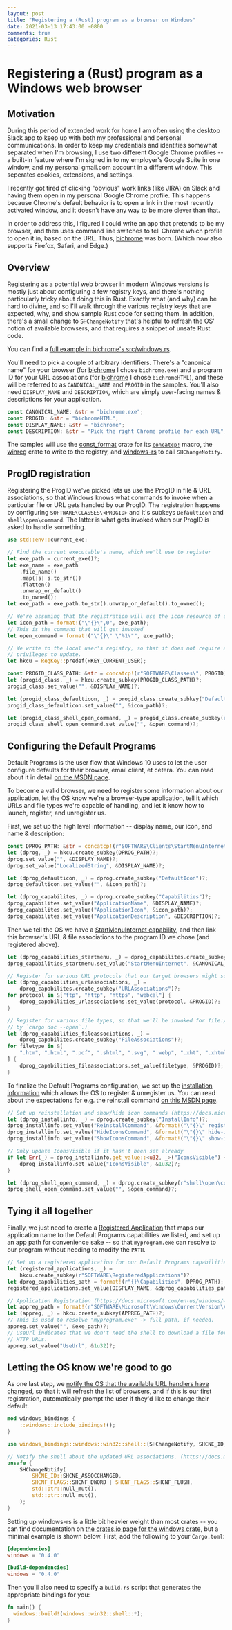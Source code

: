 ```yaml
---
layout: post
title: "Registering a (Rust) program as a browser on Windows"
date: 2021-03-13 17:43:00 -0800
comments: true
categories: Rust
---
```


# Registering a (Rust) program as a Windows web browser

## Motivation

During this period of extended work for home I am often using the desktop Slack app to keep up with both my professional and personal communications. In order to keep my credentials and identities somewhat separated when I'm browsing, I use two different Google Chrome profiles -- a built-in feature where I'm signed in to my employer's Google Suite in one window, and my personal gmail.com account in a different window. This seperates cookies, extensions, and settings.

I recently got tired of clicking "obvious" work links (like JIRA) on Slack and having them open in my personal Google Chrome profile. This happens because Chrome's default behavior is to open a link in the most recently activated window, and it doesn't have any way to be more clever than that.

In order to address this, I figured I could write an app that pretends to be my browser, and then uses command line switches to tell Chrome which profile to open it in, based on the URL. Thus, [bichrome] was born. (Which now also supports Firefox, Safari, and Edge.)

## Overview

Registering as a potential web browser in modern Windows versions is mostly just about configuring a few registry keys, and there's nothing particularly tricky about doing this in Rust. Exactly what (and why) can be hard to divine, and so I'll walk through the various registry keys that are expected, why, and show sample Rust code for setting them. In addition, there's a small change to `SHChangeNotify` that's helpful to refresh the OS' notion of available browsers, and that requires a snippet of unsafe Rust code.

You can find a [full example in bichrome's src/windows.rs][bichrome-registration].

You'll need to pick a couple of arbitrary identifiers. There's a "canonical name" for your browser (for [bichrome] I chose `bichrome.exe`) and a program ID for your URL associations (for [bichrome] I chose `bichromeHTML`), and these will be referred to as `CANONICAL_NAME` and `PROGID` in the samples. You'll also need `DISPLAY_NAME` and `DESCRIPTION`, which are simply user-facing names & descriptions for your application.

```rust
const CANONICAL_NAME: &str = "bichrome.exe";
const PROGID: &str = "bichromeHTML";
const DISPLAY_NAME: &str = "bichrome";
const DESCRIPTION: &str = "Pick the right Chrome profile for each URL";
```

The samples will use the [const_format] crate for its [`concatcp!`][concatcp] macro, the [winreg] crate to write to the registry, and [windows-rs] to call `SHChangeNotify`.

## ProgID registration

Registering the ProgID we've picked lets us use the ProgID in file & URL associations, so that Windows knows what commands to invoke when a particular file or URL gets handled by our ProgID.  The registration happens by configuring `SOFTWARE\CLASSES\<PROGID>` and it's subkeys `DefaultIcon` and `shell\open\command`. The latter is what gets invoked when our ProgID is asked to handle something.

```rust
use std::env::current_exe;

// Find the current executable's name, which we'll use to register
let exe_path = current_exe()?;
let exe_name = exe_path
    .file_name()
    .map(|s| s.to_str())
    .flatten()
    .unwrap_or_default()
    .to_owned();
let exe_path = exe_path.to_str().unwrap_or_default().to_owned();

// We're assuming that the registration will use the icon resource of our EXE
let icon_path = format!("\"{}\",0", exe_path);
// This is the command that will get invoked
let open_command = format!("\"{}\" \"%1\"", exe_path);

// We write to the local user's registry, so that it does not require administrative
// privileges to update.
let hkcu = RegKey::predef(HKEY_CURRENT_USER);

const PROGID_CLASS_PATH: &str = concatcp!(r"SOFTWARE\Classes\", PROGID);
let (progid_class, _) = hkcu.create_subkey(PROGID_CLASS_PATH)?;
progid_class.set_value("", &DISPLAY_NAME)?;

let (progid_class_defaulticon, _) = progid_class.create_subkey("DefaultIcon")?;
progid_class_defaulticon.set_value("", &icon_path)?;

let (progid_class_shell_open_command, _) = progid_class.create_subkey(r"shell\open\command")?;
progid_class_shell_open_command.set_value("", &open_command)?;
```

## Configuring the Default Programs

Default Programs is the user flow that Windows 10 uses to let the user configure defaults for their browser, email client, et cetera. You can read about it in detail [on the MSDN page][defaultprograms].

To become a valid browser, we need to register some information about our application, let the OS know we're a browser-type application, tell it which URLs and file types we're capable of handling, and let it know how to launch, register, and unregister us.

First, we set up the high level information -- display name, our icon, and name & description:
```rust
const DPROG_PATH: &str = concatcp!(r"SOFTWARE\Clients\StartMenuInternet\", CANONICAL_NAME);
let (dprog, _) = hkcu.create_subkey(DPROG_PATH)?;
dprog.set_value("", &DISPLAY_NAME)?;
dprog.set_value("LocalizedString", &DISPLAY_NAME)?;

let (dprog_defaulticon, _) = dprog.create_subkey("DefaultIcon")?;
dprog_defaulticon.set_value("", &icon_path)?;

let (dprog_capabilites, _) = dprog.create_subkey("Capabilities")?;
dprog_capabilites.set_value("ApplicationName", &DISPLAY_NAME)?;
dprog_capabilites.set_value("ApplicationIcon", &icon_path)?;
dprog_capabilites.set_value("ApplicationDescription", &DESCRIPTION)?;
```

Then we tell the OS we have a [StartMenuInternet capability][startmenu-capability], and then link this browser's URL & file associations to the program ID we chose (and registered above).

```rust
let (dprog_capabilities_startmenu, _) = dprog_capabilites.create_subkey("Startmenu")?;
dprog_capabilities_startmenu.set_value("StartMenuInternet", &CANONICAL_NAME)?;

// Register for various URL protocols that our target browsers might support.
let (dprog_capabilities_urlassociations, _) =
    dprog_capabilites.create_subkey("URLAssociations")?;
for protocol in &["ftp", "http", "https", "webcal"] {
    dprog_capabilities_urlassociations.set_value(protocol, &PROGID)?;
}

// Register for various file types, so that we'll be invoked for file:// URLs for these types (e.g.
// by `cargo doc --open`.)
let (dprog_capabilities_fileassociations, _) =
    dprog_capabilites.create_subkey("FileAssociations")?;
for filetype in &[
    ".htm", ".html", ".pdf", ".shtml", ".svg", ".webp", ".xht", ".xhtml",
] {
    dprog_capabilities_fileassociations.set_value(filetype, &PROGID)?;
}
```

To finalize the Default Programs configuration, we set up the [installation information][installation-information] which allows the OS to register & unregister us. You can read about the expectations for e.g. the reinstall command [on this MSDN page][reinstall-expectations].

```rust
// Set up reinstallation and show/hide icon commands (https://docs.microsoft.com/en-us/windows/win32/shell/reg-middleware-apps#registering-installation-information)
let (dprog_installinfo, _) = dprog.create_subkey("InstallInfo")?;
dprog_installinfo.set_value("ReinstallCommand", &format!("\"{}\" register", exe_path))?;
dprog_installinfo.set_value("HideIconsCommand", &format!("\"{}\" hide-icons", exe_path))?;
dprog_installinfo.set_value("ShowIconsCommand", &format!("\"{}\" show-icons", exe_path))?;

// Only update IconsVisible if it hasn't been set already
if let Err(_) = dprog_installinfo.get_value::<u32, _>("IconsVisible") {
    dprog_installinfo.set_value("IconsVisible", &1u32)?;
}

let (dprog_shell_open_command, _) = dprog.create_subkey(r"shell\open\command")?;
dprog_shell_open_command.set_value("", &open_command)?;
```

## Tying it all together

Finally, we just need to create a [Registered Application][registered-application] that maps our application name to the Default Programs capabilities we listed, and set up an app path for convenience sake -- so that `myprogram.exe` can resolve to our program without needing to modify the `PATH`.

    
```rust
// Set up a registered application for our Default Programs capabilities (https://docs.microsoft.com/en-us/windows/win32/shell/default-programs#registeredapplications)
let (registered_applications, _) =
    hkcu.create_subkey(r"SOFTWARE\RegisteredApplications")?;
let dprog_capabilities_path = format!(r"{}\Capabilities", DPROG_PATH);
registered_applications.set_value(DISPLAY_NAME, &dprog_capabilities_path)?;

// Application Registration (https://docs.microsoft.com/en-us/windows/win32/shell/app-registration)
let appreg_path = format!(r"SOFTWARE\Microsoft\Windows\CurrentVersion\App Paths\{}", exe_name);
let (appreg, _) = hkcu.create_subkey(APPREG_PATH)?;
// This is used to resolve "myprogram.exe" -> full path, if needed.
appreg.set_value("", &exe_path)?;
// UseUrl indicates that we don't need the shell to download a file for us -- we can handle direct
// HTTP URLs.
appreg.set_value("UseUrl", &1u32)?;
```

## Letting the OS know we're good to go

As one last step, we [notify the OS that the available URL handlers have changed][notify-assoc], so that it will refresh the list of browsers, and if this is our first registration, automatically prompt the user if they'd like to change their default.

```rust
mod windows_bindings {
    ::windows::include_bindings!();
}

use windows_bindings::windows::win32::shell::{SHChangeNotify, SHCNE_ID, SHCNF_FLAGS};

// Notify the shell about the updated URL associations. (https://docs.microsoft.com/en-us/windows/win32/shell/default-programs#becoming-the-default-browser)
unsafe {
    SHChangeNotify(
        SHCNE_ID::SHCNE_ASSOCCHANGED,
        SHCNF_FLAGS::SHCNF_DWORD | SHCNF_FLAGS::SHCNF_FLUSH,
        std::ptr::null_mut(),
        std::ptr::null_mut(),
    );
}
```

Setting up windows-rs is a little bit heavier weight than most crates -- you can find documentation on [the crates.io page for the windows crate][windows-rs], but a minimal example is shown below. First, add the following to your `Cargo.toml`:
```toml
[dependencies]
windows = "0.4.0"

[build-dependencies]
windows = "0.4.0"
```

Then you'll also need to specify a `build.rs` script that generates the appropriate bindings for you:
```rust
fn main() {
  windows::build!(windows::win32::shell::*);
}
```

[bichrome-registration]: https://github.com/jorgenpt/bichrome/blob/04e8a4476105501032121c05f487f592c6ca68ce/src/windows.rs#L53
[bichrome]: https://github.com/jorgenpt/bichrome
[concatcp]: https://docs.rs/const_format/0.2.13/const_format/macro.concatcp.html
[const_format]: https://crates.io/crates/const_format
[defaultprograms]: https://docs.microsoft.com/en-us/windows/win32/shell/default-programs
[installation-information]: https://docs.microsoft.com/en-us/windows/win32/shell/reg-middleware-apps#registering-installation-information
[notify-assoc]: https://docs.microsoft.com/en-us/windows/win32/shell/default-programs#becoming-the-default-browser
[registered-application]: https://docs.microsoft.com/en-us/windows/win32/shell/default-programs#registeredapplications
[reinstall-expectations]: https://docs.microsoft.com/en-us/windows/win32/shell/reg-middleware-apps#the-reinstall-command
[startmenu-capability]: https://docs.microsoft.com/en-us/windows/win32/shell/default-programs#startmenu
[windows-rs]: https://crates.io/crates/windows
[winreg]: https://crates.io/crates/winreg
